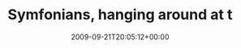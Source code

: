 ---
retweeted: false
source: <a href="http://twitter.com" rel="nofollow">Twitter Web Client</a>
entities:
  hashtags: []
  symbols: []
  user_mentions:
  - name: sublab // Leipzig
    screen_name: sublab
    indices:
    - '34'
    - '41'
    id_str: '43881998'
    id: '43881998'
  - name: Leipzig Symfony UG
    screen_name: lsdug
    indices:
    - '59'
    - '65'
    id_str: '71606223'
    id: '71606223'
  urls: []
display_text_range:
- '0'
- '97'
favorite_count: '0'
id_str: '4154216091'
truncated: false
retweet_count: '0'
id: '4154216091'
created_at: Mon Sep 21 20:05:12 +0000 2009
favorited: false
full_text: Symfonians, hanging around at the [@sublab](https://twitter.com/sublab)
  during our first [@lsdug](https://twitter.com/lsdug)-Meetup http://twitpic.com/im6p9
lang: en
tags:
- pesos:twitter
date: '2009-09-21T20:05:12+00:00'
src: https://twitter.com/bascht/status/4154216091
original_url: https://twitter.com/bascht/status/4154216091
type: twitter_tweet
text: Symfonians, hanging around at the [@sublab](https://twitter.com/sublab) during
  our first [@lsdug](https://twitter.com/lsdug)-Meetup http://twitpic.com/im6p9
title: Symfonians, hanging around at t

---